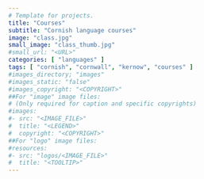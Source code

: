 ```yaml
---
# Template for projects.
title: "Courses"
subtitle: "Cornish language courses"
image: "class.jpg"
small_image: "class_thumb.jpg"
#small_url: "<URL>"
categories: [ "languages" ]
tags: [ "cornish", "cornwall", "kernow", "courses" ]
#images_directory; "images"
#images_static: "false"
#images_copyright: "<COPYRIGHT>"
##For "image" image files:
# (Only required for caption and specific copyrights)
#images:
#- src: "<IMAGE_FILE>"
#  title: "<LEGEND>"
#  copyright: "<COPYRIGHT>"
##For "logo" image files:
#resources:
#- src: "logos/<IMAGE_FILE>"
#  title: "<TOOLTIP>"
---
```



